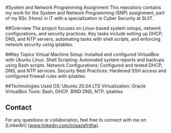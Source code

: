 #System and Network Programming Assignment
This repository contains my work for the System and Network Programming (SNP) assignment, part of my BSc (Hons) in IT with a specialization in Cyber Security at SLIIT.

##Overview
The project focuses on Linux-based system setups, network configurations, and security practices. Key tasks include setting up DHCP, DNS, and NTP servers, automating tasks with shell scripts, and enforcing network security using iptables.

##Key Topics
Virtual Machine Setup: Installed and configured VirtualBox with Ubuntu Linux.
Shell Scripting: Automated system reports and backups using Bash scripts.
Network Configurations: Configured and tested DHCP, DNS, and NTP services.
Security Best Practices: Hardened SSH access and configured firewall rules with iptables.

##Technologies Used
OS: Ubuntu 20.04 LTS
Virtualization: Oracle VirtualBox
Tools: Bash, DHCP, BIND DNS, NTP, iptables

## Contact
For any questions or collaboration, feel free to connect with me on [LinkedIn] (www.linkedin.com/in/aazafritha).
